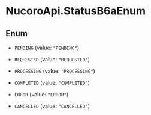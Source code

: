 # NucoroApi.StatusB6aEnum

## Enum


* `PENDING` (value: `"PENDING"`)

* `REQUESTED` (value: `"REQUESTED"`)

* `PROCESSING` (value: `"PROCESSING"`)

* `COMPLETED` (value: `"COMPLETED"`)

* `ERROR` (value: `"ERROR"`)

* `CANCELLED` (value: `"CANCELLED"`)


